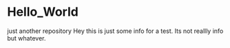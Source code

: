 # Hello_World
just another repository
Hey this is just some info for a test. Its not reallly info but whatever.

